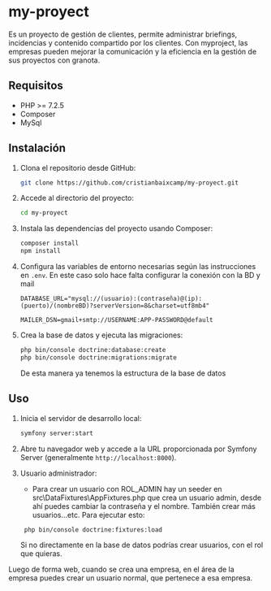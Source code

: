 # my-proyect

Es un proyecto de gestión de clientes, permite administrar briefings, incidencias y contenido compartido por los clientes. Con myproject, las empresas pueden mejorar la comunicación y la eficiencia en la gestión de sus proyectos con granota.


## Requisitos

- PHP >= 7.2.5
- Composer
- MySql
## Instalación

1. Clona el repositorio desde GitHub:

    ```bash
    git clone https://github.com/cristianbaixcamp/my-proyect.git
    ```

2. Accede al directorio del proyecto:

    ```bash
    cd my-proyect
    ```

3. Instala las dependencias del proyecto usando Composer:

    ```bash
    composer install
    npm install
    ```

4. Configura las variables de entorno necesarias según las instrucciones en `.env`. En este caso solo hace falta configurar la conexión con la BD y mail
    
    ```env
    DATABASE_URL="mysql://(usuario):(contraseña)@(ip):(puerto)/(nombreBD)?serverVersion=8&charset=utf8mb4"

    MAILER_DSN=gmail+smtp://USERNAME:APP-PASSWORD@default
    
    ```
5. Crea la base de datos y ejecuta las migraciones:

    ```bash
    php bin/console doctrine:database:create
    php bin/console doctrine:migrations:migrate
    ```
    De esta manera ya tenemos la estructura de la base de datos


## Uso

1. Inicia el servidor de desarrollo local:

    ```bash
    symfony server:start
    ```

2. Abre tu navegador web y accede a la URL proporcionada por Symfony Server (generalmente `http://localhost:8000`).

3. Usuario administrador:
   -  Para crear un usuario con ROL_ADMIN hay un seeder en src\DataFixtures\AppFixtures.php que crea un usuario admin, desde ahí puedes cambiar la contraseña y el nombre. También crear más usuarios…etc. Para ejecutar esto:

   ```bash
    php bin/console doctrine:fixtures:load
    ```

    Si no directamente en la base de datos podrías crear usuarios, con el rol que quieras.

Luego de forma web, cuando se crea una empresa, en el área de la empresa puedes crear un usuario normal, que pertenece a esa empresa.